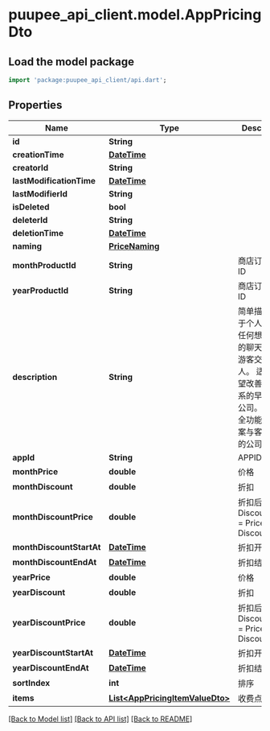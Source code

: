 # puupee_api_client.model.AppPricingDto

## Load the model package
```dart
import 'package:puupee_api_client/api.dart';
```

## Properties
Name | Type | Description | Notes
------------ | ------------- | ------------- | -------------
**id** | **String** |  | [optional] 
**creationTime** | [**DateTime**](DateTime.md) |  | [optional] 
**creatorId** | **String** |  | [optional] 
**lastModificationTime** | [**DateTime**](DateTime.md) |  | [optional] 
**lastModifierId** | **String** |  | [optional] 
**isDeleted** | **bool** |  | [optional] 
**deleterId** | **String** |  | [optional] 
**deletionTime** | [**DateTime**](DateTime.md) |  | [optional] 
**naming** | [**PriceNaming**](PriceNaming.md) |  | [optional] 
**monthProductId** | **String** | 商店订阅产品 ID | [optional] 
**yearProductId** | **String** | 商店订阅产品 ID | [optional] 
**description** | **String** | 简单描述  适用于个人网站和任何想用基本的聊天方式与游客交流的人。  适用于希望改善客户关系的早期创业公司。  为需要全功能解决方案与客户沟通的公司而设。 | [optional] 
**appId** | **String** | APPID | [optional] 
**monthPrice** | **double** | 价格 | [optional] 
**monthDiscount** | **double** | 折扣 | [optional] 
**monthDiscountPrice** | **double** | 折扣后价格 DiscountPrice = Price * Discount | [optional] 
**monthDiscountStartAt** | [**DateTime**](DateTime.md) | 折扣开始时间 | [optional] 
**monthDiscountEndAt** | [**DateTime**](DateTime.md) | 折扣结束时间 | [optional] 
**yearPrice** | **double** | 价格 | [optional] 
**yearDiscount** | **double** | 折扣 | [optional] 
**yearDiscountPrice** | **double** | 折扣后价格 DiscountPrice = Price * Discount | [optional] 
**yearDiscountStartAt** | [**DateTime**](DateTime.md) | 折扣开始时间 | [optional] 
**yearDiscountEndAt** | [**DateTime**](DateTime.md) | 折扣结束时间 | [optional] 
**sortIndex** | **int** | 排序 | [optional] 
**items** | [**List&lt;AppPricingItemValueDto&gt;**](AppPricingItemValueDto.md) | 收费点 | [optional] 

[[Back to Model list]](../README.md#documentation-for-models) [[Back to API list]](../README.md#documentation-for-api-endpoints) [[Back to README]](../README.md)


